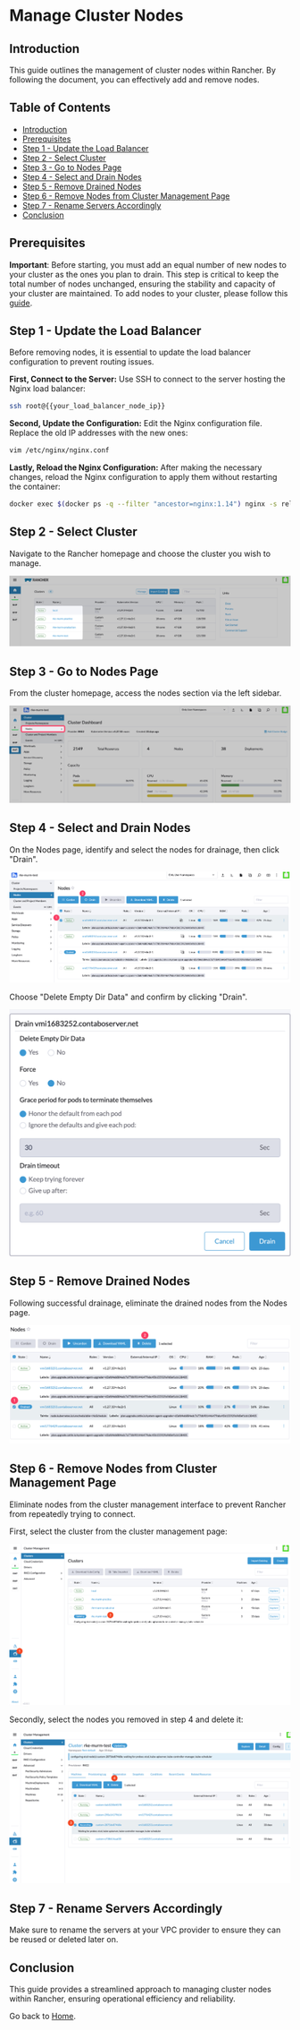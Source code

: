 # Manage Cluster Nodes

## Introduction

This guide outlines the management of cluster nodes within Rancher. By following the document, you can effectively add and remove nodes.

## Table of Contents

- [Introduction](#introduction)
- [Prerequisites](#prerequisites)
- [Step 1 - Update the Load Balancer](#step-1---update-the-load-balancer)
- [Step 2 - Select Cluster](#step-2---select-cluster)
- [Step 3 - Go to Nodes Page](#step-3---go-to-nodes-page)
- [Step 4 - Select and Drain Nodes](#step-4---select-and-drain-nodes)
- [Step 5 - Remove Drained Nodes](#step-5---remove-drained-nodes)
- [Step 6 - Remove Nodes from Cluster Management Page](#step-6---remove-nodes-from-cluster-management-page)
- [Step 7 - Rename Servers Accordingly](#step-7---rename-servers-accordingly)
- [Conclusion](#conclusion)

## Prerequisites

**Important**: Before starting, you must add an equal number of new nodes to your cluster as the ones you plan to drain. This step is critical to keep the total number of nodes unchanged, ensuring the stability and capacity of your cluster are maintained. To add nodes to your cluster, please follow this [guide](./README.md#step-3---registering-nodes-to-the-cluster).

## Step 1 - Update the Load Balancer

Before removing nodes, it is essential to update the load balancer configuration to prevent routing issues.

**First, Connect to the Server:**
Use SSH to connect to the server hosting the Nginx load balancer:

```sh
ssh root@{{your_load_balancer_node_ip}}
```

**Second, Update the Configuration:**
Edit the Nginx configuration file. Replace the old IP addresses with the new ones:

```sh
vim /etc/nginx/nginx.conf
```

**Lastly, Reload the Nginx Configuration:**
After making the necessary changes, reload the Nginx configuration to apply them without restarting the container:

```sh
docker exec $(docker ps -q --filter "ancestor=nginx:1.14") nginx -s reload
```

## Step 2 - Select Cluster

Navigate to the Rancher homepage and choose the cluster you wish to manage.

![Selecting a Cluster in Rancher](./assets/images/rancher-cluster-selection.png)

## Step 3 - Go to Nodes Page

From the cluster homepage, access the nodes section via the left sidebar.

![Accessing Nodes Page](./assets/images/rancher-go-to-nodes-page.png)

## Step 4 - Select and Drain Nodes

On the Nodes page, identify and select the nodes for drainage, then click "Drain".

![Selecting Nodes for Drainage](./assets/images/rancher-select-and-drain-nodes.png)

Choose "Delete Empty Dir Data" and confirm by clicking "Drain".

![Configuring Drainage Options](./assets/images/rancher-drain-config.png)

## Step 5 - Remove Drained Nodes

Following successful drainage, eliminate the drained nodes from the Nodes page.

![Removing Drained Nodes from Management](./assets/images/rancher-removed-drained-node.png)

## Step 6 - Remove Nodes from Cluster Management Page

Eliminate nodes from the cluster management interface to prevent Rancher from repeatedly trying to connect.

First, select the cluster from the cluster management page:

![Rancher Cluster Management Page](./assets/images/rancher-cluster-management-page.png)

Secondly, select the nodes you removed in step 4 and delete it:

![Rancher Delete Drained Nodes](./assets/images/rancher-delete-drained-nodes.png)

## Step 7 - Rename Servers Accordingly

Make sure to rename the servers at your VPC provider to ensure they can be reused or deleted later on.

## Conclusion

This guide provides a streamlined approach to managing cluster nodes within Rancher, ensuring operational efficiency and reliability.

Go back to [Home](../README.md).
